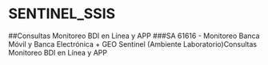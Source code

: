 # SENTINEL_SSIS
##Consultas Monitoreo BDI en Línea y APP
###SA 61616 - Monitoreo Banca Móvil y Banca Electrónica + GEO Sentinel (Ambiente Laboratorio)Consultas Monitoreo BDI en Línea y APP

